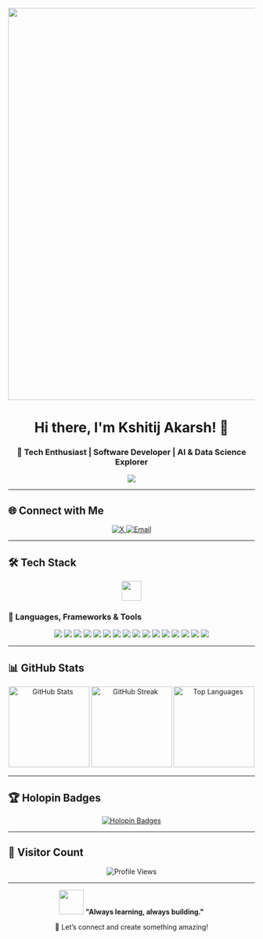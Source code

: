 <!-- Banner -->
<p align="center">
  <img src="https://user-images.githubusercontent.com/74038190/251003973-3a8f97f1-95b2-4e42-a9a6-3c3672d17b52.gif" width="800px">
</p>

<h1 align="center"> 
  Hi there, I'm Kshitij Akarsh! 👋  
</h1>
<h3 align="center">🚀 Tech Enthusiast | Software Developer | AI & Data Science Explorer</h3>

<p align="center">
  <img src="https://readme-typing-svg.herokuapp.com?color=%2300F700&size=22&center=true&vCenter=true&width=500&lines=Welcome+to+my+GitHub+profile!;Coding+is+an+art!;Always+learning+%26+building!" />
</p>

---

## 🌐 Connect with Me  
<p align="center">
  <a href="https://x.com/kshitijakarsh">
    <img src="https://img.shields.io/badge/X-%23000000.svg?style=for-the-badge&logo=X&logoColor=white" alt="X" />
  </a>
  <a href="mailto:kshitijakarsh@gmail.com">
    <img src="https://img.shields.io/badge/Email-D14836?style=for-the-badge&logo=gmail&logoColor=white" alt="Email" />
  </a>
</p>

---

## 🛠 Tech Stack  

<p align="center">
  <img src="https://media.giphy.com/media/3o7aCVTz9zwak1p9CE/giphy.gif" width="40px">
</p>

### 🚀 Languages, Frameworks & Tools  
<p align="center">
  <img src="https://img.shields.io/badge/javascript-%23323330.svg?style=for-the-badge&logo=javascript&logoColor=%23F7DF1E">
  <img src="https://img.shields.io/badge/typescript-%23007ACC.svg?style=for-the-badge&logo=typescript&logoColor=white">
  <img src="https://img.shields.io/badge/python-3670A0?style=for-the-badge&logo=python&logoColor=ffdd54">
  <img src="https://img.shields.io/badge/c-%2300599C.svg?style=for-the-badge&logo=c&logoColor=white">
  <img src="https://img.shields.io/badge/java-%23ED8B00.svg?style=for-the-badge&logo=openjdk&logoColor=white">
  <img src="https://img.shields.io/badge/r-%23276DC3.svg?style=for-the-badge&logo=r&logoColor=white">
  <img src="https://img.shields.io/badge/react-%2320232a.svg?style=for-the-badge&logo=react&logoColor=%2361DAFB">
  <img src="https://img.shields.io/badge/node.js-6DA55F?style=for-the-badge&logo=node.js&logoColor=white">
  <img src="https://img.shields.io/badge/express.js-%23404d59.svg?style=for-the-badge&logo=express&logoColor=%2361DAFB">
  <img src="https://img.shields.io/badge/django-%23092E20.svg?style=for-the-badge&logo=django&logoColor=white">
  <img src="https://img.shields.io/badge/MongoDB-%234ea94b.svg?style=for-the-badge&logo=mongodb&logoColor=white">
  <img src="https://img.shields.io/badge/mysql-4479A1.svg?style=for-the-badge&logo=mysql&logoColor=white">
  <img src="https://img.shields.io/badge/vercel-%23000000.svg?style=for-the-badge&logo=vercel&logoColor=white">
  <img src="https://img.shields.io/badge/Render-%46E3B7.svg?style=for-the-badge&logo=render&logoColor=white">
  <img src="https://img.shields.io/badge/figma-%23F24E1E.svg?style=for-the-badge&logo=figma&logoColor=white">
  <img src="https://img.shields.io/badge/Canva-%2300C4CC.svg?style=for-the-badge&logo=Canva&logoColor=white">
</p>

---

## 📊 GitHub Stats  
<p align="center">
  <img src="https://github-readme-stats.vercel.app/api?username=kshitijakarsh&theme=gotham&hide_border=false&include_all_commits=true&count_private=true" height="165" alt="GitHub Stats" />
  <img src="https://github-readme-streak-stats.herokuapp.com/?user=kshitijakarsh&theme=gotham&hide_border=false" height="165" alt="GitHub Streak" />
  <img src="https://github-readme-stats.vercel.app/api/top-langs/?username=kshitijakarsh&theme=gotham&hide_border=false&include_all_commits=true&count_private=true&layout=compact" height="165" alt="Top Languages" />
</p>

---

## 🏆 Holopin Badges  
<p align="center">
  <a href="https://holopin.io/@kshitijakarsh">
    <img src="https://holopin.me/kshitijakarsh" alt="Holopin Badges" />
  </a>
</p>

---

## 🎯 Visitor Count  
<p align="center">
  <img src="https://visitcount.itsvg.in/api?id=kshitijakarsh&icon=0&color=0" alt="Profile Views" />
</p>

---

<p align="center">
  <img src="https://media.giphy.com/media/l1J9u3TZfpmeDLkD6/giphy.gif" width="50px">
  <b>"Always learning, always building."</b>
</p>

<p align="center">
  🚀 Let’s connect and create something amazing!
</p>
